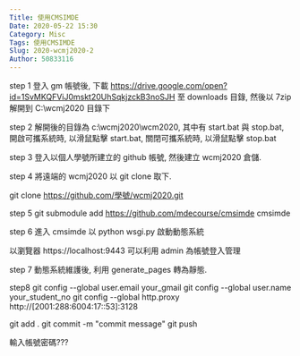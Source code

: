 ```yaml
---
Title: 使用CMSIMDE
Date: 2020-05-22 15:30
Category: Misc
Tags: 使用CMSIMDE
Slug: 2020-wcmj2020-2
Author: 50833116
---
```


<!-- PELICAN_END_SUMMARY -->

step 1
登入 gm 帳號後, 下載 https://drive.google.com/open?id=1SvMKQFViJ0mskt20UhSqkjzckB3noSJH 至 downloads 目錄, 然後以 7zip 解開到 C:\wcmj2020 目錄下

step 2
解開後的目錄為 c:\wcmj2020\wcm2020, 其中有 start.bat 與 stop.bat, 開啟可攜系統時, 以滑鼠點擊 start.bat, 關閉可攜系統時, 以滑鼠點擊 stop.bat

step 3
登入以個人學號所建立的 github 帳號, 然後建立 wcmj2020 倉儲.

step 4
將遠端的 wcmj2020 以 git clone 取下.

git clone https://github.com/學號/wcmj2020.git

step 5
git submodule add https://github.com/mdecourse/cmsimde cmsimde

step 6
進入 cmsimde 以 python wsgi.py 啟動動態系統

以瀏覽器 https://localhost:9443 可以利用 admin 為帳號登入管理

step 7
動態系統維護後, 利用 generate_pages 轉為靜態.

step8
git config --global user.email your_gmail
git config --global user.name your_student_no
git config --global http.proxy http://[2001:288:6004:17::53]:3128

git add .
git commit -m "commit message"
git push

輸入帳號密碼???
